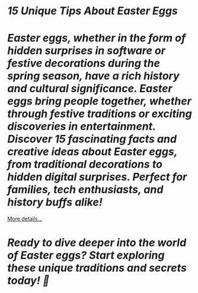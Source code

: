 # *15 Unique Tips About Easter Eggs*

# *Easter eggs, whether in the form of hidden surprises in software or festive decorations during the spring season, have a rich history and cultural significance. Easter eggs bring people together, whether through festive traditions or exciting discoveries in entertainment. Discover 15 fascinating facts and creative ideas about Easter eggs, from traditional decorations to hidden digital surprises. Perfect for families, tech enthusiasts, and history buffs alike!*

[More details…](https://spiritualkhazaana.com/web-stories/happy-easter-day-2025/)

# *Ready to dive deeper into the world of Easter eggs? Start exploring these unique traditions and secrets today! 🐣*

